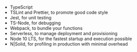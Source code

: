 - TypeScript
- TSLint and Prettier, to promote good code style
- Jest, for unit testing
- TS-Node, for debugging
- Webpack, to bundle your functions
- Serverless, to manage deployment and provisioning
- Node 10 LTS, for the fastest startup and execution possible
- N|Solid, for profiling in production with minimal overhead
